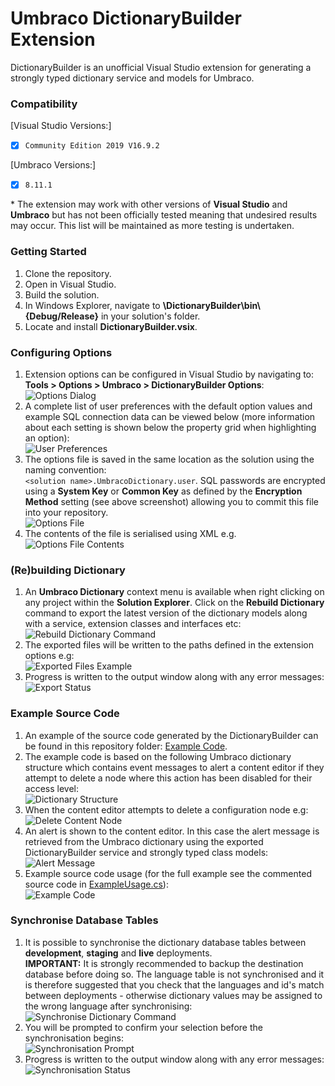 # Umbraco DictionaryBuilder Extension

DictionaryBuilder is an unofficial Visual Studio extension for generating a strongly typed dictionary service and models for Umbraco.

### Compatibility
[Visual Studio Versions:]

- [x] `Community Edition 2019 V16.9.2`

[Umbraco Versions:]

- [x] `8.11.1`

&ast; The extension may work with other versions of **Visual Studio** and **Umbraco** but has not been officially tested meaning that undesired results may occur. This list will be maintained as more testing is undertaken. 

### Getting Started
1. Clone the repository.
1. Open in Visual Studio.
1. Build the solution.
1. In Windows Explorer, navigate to **\DictionaryBuilder\bin&#92;{Debug/Release}** in your solution's folder.
1. Locate and install **DictionaryBuilder.vsix**.

### Configuring Options
1. Extension options can be configured in Visual Studio by navigating to:<br/>**Tools > Options > Umbraco > DictionaryBuilder Options**:<br/>
![Options Dialog](https://github.com/JayJayson84/VSIX.Umbraco.DictionaryBuilder/blob/c210c3fcb46473dd12b58fc6aa014811ca6fef2d/Documentation/Images/01-options/01-options-dialog.png)
1. A complete list of user preferences with the default option values and example SQL connection data can be viewed below (more information about each setting is shown below the property grid when highlighting an option):<br/>
![User Preferences](https://github.com/JayJayson84/VSIX.Umbraco.DictionaryBuilder/blob/c210c3fcb46473dd12b58fc6aa014811ca6fef2d/Documentation/Images/01-options/02-user-preferences.png)
1. The options file is saved in the same location as the solution using the naming convention:<br/>`<solution name>.UmbracoDictionary.user`. SQL passwords are encrypted using a **System Key** or **Common Key** as defined by the **Encryption Method** setting (see above screenshot) allowing you to commit this file into your repository.<br/>
![Options File](https://github.com/JayJayson84/VSIX.Umbraco.DictionaryBuilder/blob/c210c3fcb46473dd12b58fc6aa014811ca6fef2d/Documentation/Images/01-options/03-options-file.png)
1. The contents of the file is serialised using XML e.g.<br/>
![Options File Contents](https://github.com/JayJayson84/VSIX.Umbraco.DictionaryBuilder/blob/c210c3fcb46473dd12b58fc6aa014811ca6fef2d/Documentation/Images/01-options/04-options-file-xml.png)

### (Re)building Dictionary
1. An **Umbraco Dictionary** context menu is available when right clicking on any project within the **Solution Explorer**. Click on the **Rebuild Dictionary** command to export the latest version of the dictionary models along with a service, extension classes and interfaces etc:<br/>
![Rebuild Dictionary Command](https://github.com/JayJayson84/VSIX.Umbraco.DictionaryBuilder/blob/c210c3fcb46473dd12b58fc6aa014811ca6fef2d/Documentation/Images/02-rebuild-dictionary-command/01-rebuild-dictionary-command.png)
1. The exported files will be written to the paths defined in the extension options e.g:<br/>
![Exported Files Example](https://github.com/JayJayson84/VSIX.Umbraco.DictionaryBuilder/blob/c210c3fcb46473dd12b58fc6aa014811ca6fef2d/Documentation/Images/02-rebuild-dictionary-command/02-solution-explorer.png)
1. Progress is written to the output window along with any error messages:<br/>
![Export Status](https://github.com/JayJayson84/VSIX.Umbraco.DictionaryBuilder/blob/c210c3fcb46473dd12b58fc6aa014811ca6fef2d/Documentation/Images/02-rebuild-dictionary-command/03-output-status.png)

### Example Source Code
1. An example of the source code generated by the DictionaryBuilder can be found in this repository folder: [Example Code](https://github.com/JayJayson84/VSIX.Umbraco.DictionaryBuilder/tree/c210c3fcb46473dd12b58fc6aa014811ca6fef2d/Documentation/ExampleCode).
1. The example code is based on the following Umbraco dictionary structure which contains event messages to alert a content editor if they attempt to delete a node where this action has been disabled for their access level:<br/>
![Dictionary Structure](https://github.com/JayJayson84/VSIX.Umbraco.DictionaryBuilder/blob/c210c3fcb46473dd12b58fc6aa014811ca6fef2d/Documentation/Images/04-example-code/01-cms-dictionary.png)
1. When the content editor attempts to delete a configuration node e.g:<br/>
![Delete Content Node](https://github.com/JayJayson84/VSIX.Umbraco.DictionaryBuilder/blob/c210c3fcb46473dd12b58fc6aa014811ca6fef2d/Documentation/Images/04-example-code/02-delete-node.png)
1. An alert is shown to the content editor. In this case the alert message is retrieved from the Umbraco dictionary using the exported DictionaryBuilder service and strongly typed class models:<br/>
![Alert Message](https://github.com/JayJayson84/VSIX.Umbraco.DictionaryBuilder/blob/c210c3fcb46473dd12b58fc6aa014811ca6fef2d/Documentation/Images/04-example-code/03-alert-message.png)
1. Example source code usage (for the full example see the commented source code in [ExampleUsage.cs](https://github.com/JayJayson84/VSIX.Umbraco.DictionaryBuilder/blob/c210c3fcb46473dd12b58fc6aa014811ca6fef2d/Documentation/ExampleCode/ExampleUsage.cs)):<br/>
![Example Code](https://github.com/JayJayson84/VSIX.Umbraco.DictionaryBuilder/blob/c210c3fcb46473dd12b58fc6aa014811ca6fef2d/Documentation/Images/04-example-code/04-example-code.png)

### Synchronise Database Tables
1. It is possible to synchronise the dictionary database tables between **development**, **staging** and **live** deployments.<br/>**IMPORTANT:** It is strongly recommended to backup the destination database before doing so. The language table is not synchronised and it is therefore suggested that you check that the languages and id's match between deployments - otherwise dictionary values may be assigned to the wrong language after synchronising:<br/>
![Synchronise Dictionary Command](https://github.com/JayJayson84/VSIX.Umbraco.DictionaryBuilder/blob/c210c3fcb46473dd12b58fc6aa014811ca6fef2d/Documentation/Images/03-synchronise-dictionary-command/01-synchronise-dictionary-command.png)
1. You will be prompted to confirm your selection before the synchronisation begins:<br/>
![Synchronisation Prompt](https://github.com/JayJayson84/VSIX.Umbraco.DictionaryBuilder/blob/c210c3fcb46473dd12b58fc6aa014811ca6fef2d/Documentation/Images/03-synchronise-dictionary-command/02-backup-prompt.png)
1. Progress is written to the output window along with any error messages:<br/>
![Synchronisation Status](https://github.com/JayJayson84/VSIX.Umbraco.DictionaryBuilder/blob/c210c3fcb46473dd12b58fc6aa014811ca6fef2d/Documentation/Images/03-synchronise-dictionary-command/03-output-status.png)

